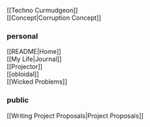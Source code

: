 [[Techno Curmudgeon]]  
[[Concept|Corruption Concept]]  

### personal
[[README|Home]]  
[[My Life|Journal]]  
[[Projector]]  
[[obloidal]]  
[[Wicked Problems]]  

### public
[[Writing Project Proposals|Project Proposals]]  
